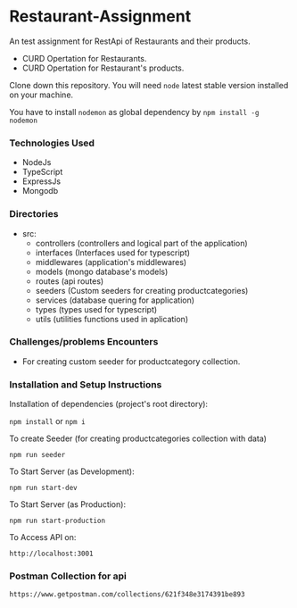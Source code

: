 # Restaurant-Assignment

An test assignment for RestApi of Restaurants and their products.

- CURD Opertation for Restaurants.
- CURD Opertation for Restaurant's products.

Clone down this repository. You will need `node` latest stable version installed on your machine.  

You have to install `nodemon` as global dependency by `npm install -g nodemon`

### Technologies Used
- NodeJs
- TypeScript
- ExpressJs
- Mongodb

### Directories
 - src:
    - controllers (controllers and logical part of the application)
    - interfaces (Interfaces used for typescript)
    - middlewares (application's middlewares)
    - models (mongo database's models)
    - routes (api routes)
    - seeders (Custom seeders for creating productcategories)
    - services (database quering for application)
    - types (types used for typescript)
    - utils (utilities functions used in aplication)

### Challenges/problems Encounters
- For creating custom seeder for productcategory collection.
### Installation and Setup Instructions

Installation of dependencies (project's root directory):

`npm install` or `npm i`

To create Seeder (for creating productcategories collection with data)

`npm run seeder`
  
To Start Server (as Development):

`npm run start-dev`

To Start Server (as Production):

`npm run start-production`

To Access API on:

`http://localhost:3001`

### Postman Collection for api

`https://www.getpostman.com/collections/621f348e3174391be893`
